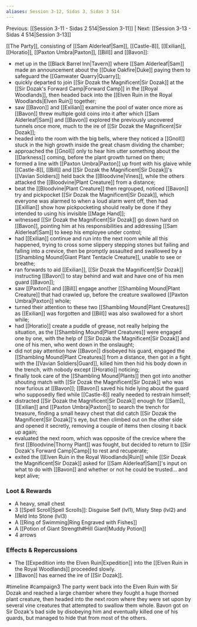 ```yaml
---
aliases: Session 3-12, Sidas 3, Sidas 3 514
---
```

Previous: [[Session 3-11 - Sidas 2 514|Session 3-11]] | Next: [[Session 3-13 - Sidas 4 514|Session 3-13]]

[[The Party]], consisting of [[Sam Alderleaf|Sam]], [[Castle-8]], [[Exilian]], [[Horatio]], [[Paxton Umbra|Paxton]], [[Bill]] and [[Bavon]]:

- met up in the [[Black Barrel Inn|Tavern]] where [[Sam Alderleaf|Sam]] made an announcement about the [[Duke Oakfire|Duke]] paying them to safeguard the [[Gamwater Quarry|Quarry]];
- quickly departed to join [[Sir Dozak the Magnificent|Sir Dozak]] at the [[Sir Dozak's Forward Camp|Forward Camp]] in the [[Royal Woodlands]], then headed back into the [[Elven Ruin in the Royal Woodlands|Elven Ruin]] together;
- saw [[Bavon]] and [[Exilian]] examine the pool of water once more as [[Bavon]] threw multiple gold coins into it after which [[Sam Alderleaf|Sam]] and [[Bavon]] explored the previously uncovered tunnels once more, much to the ire of [[Sir Dozak the Magnificent|Sir Dozak]];
- headed into the room with the big bells, where they noticed a [[Gnoll]] stuck in the high growth inside the great chasm dividing the chamber;
- approached the [[Gnoll]] only to hear him utter something about the [[Darkness]] coming, before the plant growth turned on them;
- formed a line with [[Paxton Umbra|Paxton]] up front with his glaive while [[Castle-8]], [[Bill]] and [[Sir Dozak the Magnificent|Sir Dozak]]'s [[Vavian Soldiers]] held back the [[Bloodvine|Vines]], while the others attacked the [[Bloodvine|Plant Creature]] from a distance;
- beat the [[Bloodvine|Plant Creature]] then regrouped, noticed [[Bavon]] try and pickpocket [[Sir Dozak the Magnificent|Sir Dozak]], which everyone was alarmed to when a loud alarm went off, then had [[Exillian]] show how pickpocketing should really be done if they intended to using his invisible [[Mage Hand]];
- witnessed [[Sir Dozak the Magnificent|Sir Dozak]] go down hard on [[Bavon]], pointing him at his responsibilities and addressing [[Sam Alderleaf|Sam]] to keep his employee under control;
- had [[Exilian]] continue and run into the next room while all this happened, trying to cross some slippery stepping stones but failing and falling into a crevice, then be promptly assaulted and swallowed by a [[Shambling Mound|Giant Plant Tentacle Creature]], unable to see or breathe;
- ran forwards to aid [[Exilian]], [[Sir Dozak the Magnificent|Sir Dozak]] instructing [[Bavon]] to stay behind and wait and have one of his men guard [[Bavon]];
- saw [[Paxton]] and [[Bill]] engage another [[Shambling Mound|Plant Creature]] that had crawled up, before the creature swallowed [[Paxton Umbra|Paxton]] whole;
- turned their attention to these two [[Shambling Mound|Plant Creatures]] as [[Exilian]] was forgotten and [[Bill]] was also swallowed for a short while;
- had [[Horatio]] create a puddle of grease, not really helping the situation, as the [[Shambling Mound|Plant Creatures]] were engaged one by one, with the help of [[Sir Dozak the Magnificent|Sir Dozak]] and one of his men, who went down in the onslaught;
- did not pay attention how [[Bavon]] disobeyed his guard, engaged the [[Shambling Mound|Plant Creatures]] from a distance, then got in a fight with the [[Vavian Soldiers|Guard]], killed him then hid his body down in the trench, with nobody except [[Horatio]] noticing;
- finally took care of the [[Shambling Mound|Plants]] then got into another shouting match with [[Sir Dozak the Magnificent|Sir Dozak]] who was now furious at [[Bavon]]; [[Bavon]] saved his hide lying about the guard who supposedly fled while [[Castle-8]] really needed to restrain himself;
- distracted [[Sir Dozak the Magnificent|Sir Dozak]] enough for [[Sam]], [[Exilian]] and [[Paxton Umbra|Paxton]] to search the trench for treasure, finding a small heavy chest that did catch [[Sir Dozak the Magnificent|Sir Dozak]]'s eye, but then climbed out on the other side and opened it secretly, removing a couple of items then closing it back up again;
- evaluated the next room, which was opposite of the crevice where the first [[Bloodvine|Thorny Plant]] was fought, but decided to return to [[Sir Dozak's Forward Camp|Camp]] to rest and recuperate;
- exited the [[Elven Ruin in the Royal Woodlands|Ruin]] while [[Sir Dozak the Magnificent|Sir Dozak]] asked for [[Sam Alderleaf|Sam]]'s input on what to do with [[Bavon]] and whether or not he could be trusted... and kept alive;

### Loot & Rewards
- A heavy, small chest
- 3 [[Spell Scroll|Spell Scrolls]]: Disguise Self (lvl1), Misty Step (lvl2) and Meld Into Stone (lvl3)
- A [[Ring of Swimming|Ring Engraved with Fishes]]
- A [[Potion of Giant Strength#Hill Giant|Muddy Potion]]
- 4 arrows

### Effects & Repercussions
- The [[Expedition into the Elven Ruin|Expedition]] into the [[Elven Ruin in the Royal Woodlands]] proceeded slowly.
- [[Bavon]] has earned the ire of [[Sir Dozak]].

#timeline 
#campaign3 
<span 
	  class='ob-timelines' 
	  data-date='514-06-03' 
	  data-title="Sidas 3: Rebellion" 
	  data-class='green'>
	The party went back into the Elven Ruin with Sir Dozak and reached a large chamber where they fought a huge thorned plant creature, then headed into the next room where they were set upon by several vine creatures that attempted to swallow them whole. Bavon got on Sir Dozak's bad side by disobeying him and eventually killed one of his guards, but managed to hide that from most of the others.
</span>